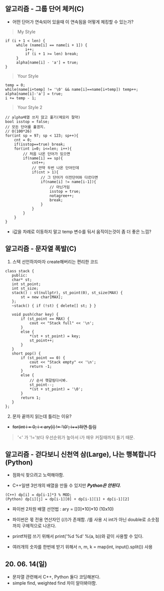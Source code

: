 ## 알고리즘 - 그룹 단어 체커(C)

 - 어떤 단어가 연속되어 있을때 이 연속됨을 어떻게 체킹할 수 있는가?

  > My Style

   ```
   if (i + 1 < len) {
	    while (name[i] == name[i + 1]) {
			i++;
			if (i + 1 >= len) break;
		}
		alpha[name[i] - 'a'] = true;
   }
   ```
  > Your Style
   
   ```
   temp = 0;
   while(name[i+temp] != '\0' && name[i]==name[i+temp]) temp++;
   alpha[name[i]-'a'] = true;
   i += temp - 1;
   ```
  > Your Style 2
   
   ```
   // alpha배열 쓰지 않고 풀기(메모리 절약)
   bool isstop = false;
   // 모든 단어를 훑겠지.
   // O(100*26)
   for(int sp = 97; sp < 123; sp++){
       cnt = 0;
       if(isstop==true) break;
       for(int i=0; i<=len; i++){
           // 처음 나온 단어가 있으면
           if(name[i] == sp){
               cnt++;
               // 만약 두번 나온 단어인데
               if(cnt > 1){
                   // 그 단어가 이전단어와 다르다면
                   if(name[i] != name[i-1]){
                       // 아닌거임
                       isstop = true;
                       notagree++;
                       break;
                   }
               }
           }
       }
   }
   ```

- i값을 차례로 이동하지 말고 temp 변수를 둬서 움직이는것이 좀 더 좋은 느낌?

## 알고리즘 - 문자열 폭발(C)

  1. 스택 선언하자마자 create해버리는 편리한 코드
 ```
 class stack {
    public:
	char* st;
	int st_point;
	int st_size;
	stack() : st(nullptr), st_point(0), st_size(MAX) {
		st = new char[MAX];
	};
	~stack() { if (!st) { delete[] st; } }

	void push(char key) {
		if (st_point == MAX) {
			cout << "Stack full" << '\n';
		}
		else {
			*(st + st_point) = key;
			st_point++;
		}
	}
	short pop() {
		if (st_point == 0) {
			cout << "Stack empty" << '\n';
			return -1;
		}
		else {
			// 순서 헷갈림다시봐.
			st_point--;
			*(st + st_point) = '\0';
		}
		return 1;
	}
 };
 ```
  2. 문자 끝까지 읽는데 틀리는 이유?
   - ~~for(int i = 0; i < ary[i] != '\0'; i++)하면 틀림~~

   > '<' 가 '!='보다 우선순위가 높아서 i가 매우 커질때까지 돌기 때문.

## 알고리즘 - 걷다보니 신천역 삼(Large), 나는 행복합니다(Python)

 - 점화식 찾으려고 노력해야함.

 - C++일땐 3만개의 배열을 만들 수 있지만 ***Python은 안된다.***

 ```
 (C++) dp[i] = dp[i-1]*3 % MOD;
 (Python) dp[i][j] = dp[i-1][0] + dp[i-1][1] + dp[i-1][2]
 ```

 - 파이썬 2차원 배열 선언법 : ary = [[0]*10]*10 (10x10)

 - 파이썬은 몫 전용 연산자인 (//)가 존재함. /를 사용 시 int가 아닌 double로 소숫점까지 구체적으로 나온다.

 - printf처럼 쓰기 위해서 print('%d %d' %(a, b))와 같이 사용할 수 있다.

 - 여러개의 숫자를 한번에 받기 위해서 n, m, k = map(int, input().split()) 사용
 
## 20. 06. 14(일)
 - 문자열 관련해서 C++, Python 둘다 코딩해본다.
 - simple find, weighted find 차이 알아봐야함.


